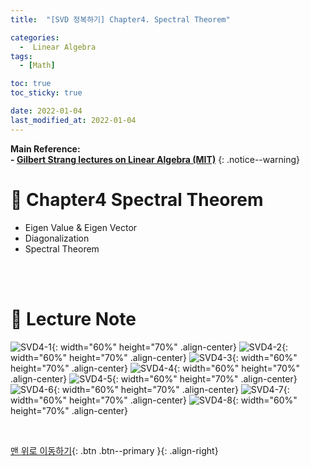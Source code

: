 ```yaml
---
title:  "[SVD 정복하기] Chapter4. Spectral Theorem" 

categories:
  -  Linear Algebra
tags:
  - [Math]

toc: true
toc_sticky: true

date: 2022-01-04
last_modified_at: 2022-01-04
---
```


**Main Reference: <br>- [Gilbert Strang lectures on Linear Algebra (MIT)](https://www.youtube.com/watch?v=7UJ4CFRGd-U&list=PLE7DDD91010BC51F8)**
{: .notice--warning}

# 📘 Chapter4 Spectral Theorem

- Eigen Value & Eigen Vector
- Diagonalization
- Spectral Theorem


<br>
<br>



# 📘 Lecture Note

![SVD4-1](https://user-images.githubusercontent.com/96368476/148004531-46be3caa-dd14-435e-94de-6b53d2cb6187.jpg){: width="60%" height="70%" .align-center}
![SVD4-2](https://user-images.githubusercontent.com/96368476/148004540-c99c2ee2-8dca-408c-9f3e-882fbadbc411.jpg){: width="60%" height="70%" .align-center}
![SVD4-3](https://user-images.githubusercontent.com/96368476/148004547-8b8982cc-63d7-4268-a943-8590d6ba0844.jpg){: width="60%" height="70%" .align-center}
![SVD4-4](https://user-images.githubusercontent.com/96368476/148022420-e3a60410-6503-4450-b7ae-4afdbc4c6fc4.jpg){: width="60%" height="70%" .align-center}
![SVD4-5](https://user-images.githubusercontent.com/96368476/148004560-ee2f16be-a1bb-4409-b4dd-0b5b3ec9bc39.jpg){: width="60%" height="70%" .align-center}
![SVD4-6](https://user-images.githubusercontent.com/96368476/148004565-4b9e2fcc-ddd8-485f-b062-7e0089a54e46.jpg){: width="60%" height="70%" .align-center}
![SVD4-7](https://user-images.githubusercontent.com/96368476/148004568-5f42d321-2b76-4aeb-8ae6-130a82529a46.jpg){: width="60%" height="70%" .align-center}
![SVD4-8](https://user-images.githubusercontent.com/96368476/148022432-efd8a900-6379-4c14-a36e-34330179798c.jpg){: width="60%" height="70%" .align-center}



<br>

[맨 위로 이동하기](#){: .btn .btn--primary }{: .align-right}

